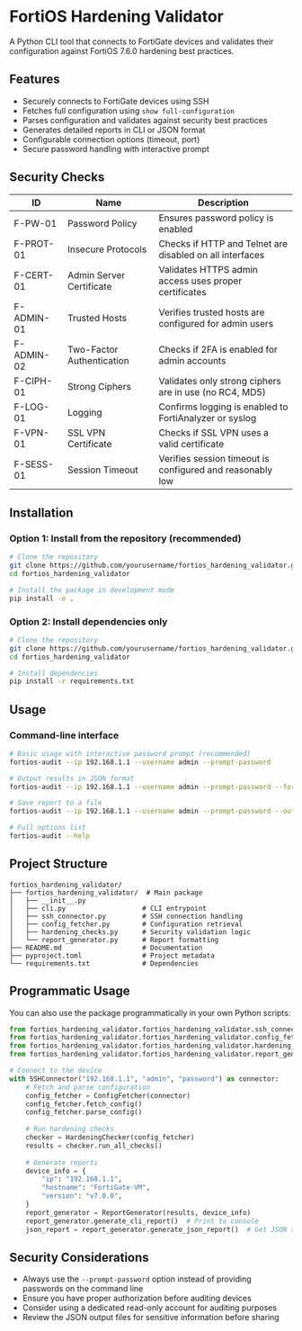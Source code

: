 # FortiOS Hardening Validator

A Python CLI tool that connects to FortiGate devices and validates their configuration against FortiOS 7.6.0 hardening best practices.

## Features

- Securely connects to FortiGate devices using SSH
- Fetches full configuration using `show full-configuration`
- Parses configuration and validates against security best practices
- Generates detailed reports in CLI or JSON format
- Configurable connection options (timeout, port)
- Secure password handling with interactive prompt

## Security Checks

| ID | Name | Description |
|---|---|---|
| F-PW-01 | Password Policy | Ensures password policy is enabled |
| F-PROT-01 | Insecure Protocols | Checks if HTTP and Telnet are disabled on all interfaces |
| F-CERT-01 | Admin Server Certificate | Validates HTTPS admin access uses proper certificates |
| F-ADMIN-01 | Trusted Hosts | Verifies trusted hosts are configured for admin users |
| F-ADMIN-02 | Two-Factor Authentication | Checks if 2FA is enabled for admin accounts |
| F-CIPH-01 | Strong Ciphers | Validates only strong ciphers are in use (no RC4, MD5) |
| F-LOG-01 | Logging | Confirms logging is enabled to FortiAnalyzer or syslog |
| F-VPN-01 | SSL VPN Certificate | Checks if SSL VPN uses a valid certificate |
| F-SESS-01 | Session Timeout | Verifies session timeout is configured and reasonably low |

## Installation

### Option 1: Install from the repository (recommended)

```bash
# Clone the repository
git clone https://github.com/yourusername/fortios_hardening_validator.git
cd fortios_hardening_validator

# Install the package in development mode
pip install -e .
```

### Option 2: Install dependencies only

```bash
# Clone the repository
git clone https://github.com/yourusername/fortios_hardening_validator.git
cd fortios_hardening_validator

# Install dependencies
pip install -r requirements.txt
```

## Usage

### Command-line interface

```bash
# Basic usage with interactive password prompt (recommended)
fortios-audit --ip 192.168.1.1 --username admin --prompt-password

# Output results in JSON format
fortios-audit --ip 192.168.1.1 --username admin --prompt-password --format json

# Save report to a file
fortios-audit --ip 192.168.1.1 --username admin --prompt-password --output-file report.json --format json

# Full options list
fortios-audit --help
```

## Project Structure

```
fortios_hardening_validator/
├── fortios_hardening_validator/  # Main package
│   ├── __init__.py
│   ├── cli.py                   # CLI entrypoint
│   ├── ssh_connector.py         # SSH connection handling
│   ├── config_fetcher.py        # Configuration retrieval
│   ├── hardening_checks.py      # Security validation logic
│   └── report_generator.py      # Report formatting
├── README.md                    # Documentation
├── pyproject.toml               # Project metadata
└── requirements.txt             # Dependencies
```

## Programmatic Usage

You can also use the package programmatically in your own Python scripts:

```python
from fortios_hardening_validator.fortios_hardening_validator.ssh_connector import SSHConnector
from fortios_hardening_validator.fortios_hardening_validator.config_fetcher import ConfigFetcher
from fortios_hardening_validator.fortios_hardening_validator.hardening_checks import HardeningChecker
from fortios_hardening_validator.fortios_hardening_validator.report_generator import ReportGenerator

# Connect to the device
with SSHConnector("192.168.1.1", "admin", "password") as connector:
    # Fetch and parse configuration
    config_fetcher = ConfigFetcher(connector)
    config_fetcher.fetch_config()
    config_fetcher.parse_config()
    
    # Run hardening checks
    checker = HardeningChecker(config_fetcher)
    results = checker.run_all_checks()
    
    # Generate reports
    device_info = {
        "ip": "192.168.1.1",
        "hostname": "FortiGate-VM",
        "version": "v7.0.0",
    }
    report_generator = ReportGenerator(results, device_info)
    report_generator.generate_cli_report()  # Print to console
    json_report = report_generator.generate_json_report()  # Get JSON string
```

## Security Considerations

- Always use the `--prompt-password` option instead of providing passwords on the command line
- Ensure you have proper authorization before auditing devices
- Consider using a dedicated read-only account for auditing purposes
- Review the JSON output files for sensitive information before sharing 